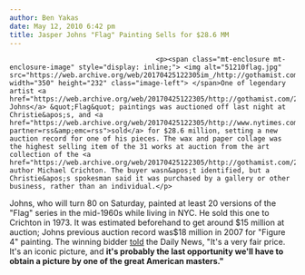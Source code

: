 ```yaml
---
author: Ben Yakas
date: May 12, 2010 6:42 pm
title: Jasper Johns "Flag" Painting Sells for $28.6 MM
---
```


	
										<p><span class="mt-enclosure mt-enclosure-image" style="display: inline;"> <img alt="51210flag.jpg" src="https://web.archive.org/web/20170425122305im_/http://gothamist.com/attachments/byakas/51210flag.jpg" width="350" height="232" class="image-left"> </span>One of legendary artist <a href="https://web.archive.org/web/20170425122305/http://gothamist.com/2008/02/09/jasper_johns.php">Jasper Johns</a> &quot;Flag&quot; paintings was auctioned off last night at Christie&apos;s, and <a href="https://web.archive.org/web/20170425122305/http://www.nytimes.com/2010/05/12/arts/design/12auction.html?partner=rss&amp;emc=rss">sold</a> for $28.6 million, setting a new auction record for one of his pieces. The wax and paper collage was the highest selling item of the 31 works at auction from the art collection of the <a href="https://web.archive.org/web/20170425122305/http://gothamist.com/2008/11/05/michael_crichton_dies_at_66.php">late</a> author Michael Crichton. The buyer wasn&apos;t identified, but a Christie&apos;s spokesman said it was purchased by a gallery or other business, rather than an individual.</p>

<p>Johns, who will turn 80 on Saturday, painted at least 20 versions of the &quot;Flag&quot; series in the mid-1960s while living in NYC. He sold this one to Crichton in 1973. It was estimated beforehand to get around $15 million at auction; Johns previous auction record was$18 million in 2007 for &quot;Figure 4&quot; painting. The winning bidder <a href="https://web.archive.org/web/20170425122305/http://www.nydailynews.com/ny_local/2010/05/12/2010-05-12_jasper_johns_flag_from_collection_of_late_scifi_author_michael_crichton_nets_286.html">told</a> the Daily News, &quot;It&apos;s a very fair price. It&apos;s an iconic picture, and <strong>it&apos;s probably the last opportunity we&apos;ll have to obtain a picture by one of the great American masters.&quot;</strong></p>					
										
									
				